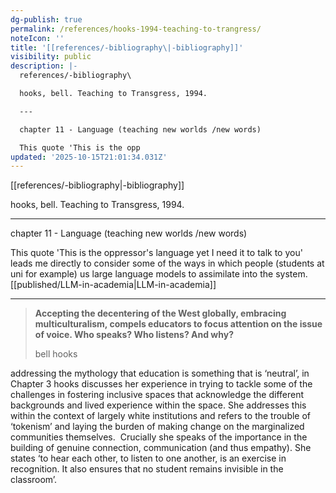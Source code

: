 ```yaml
---
dg-publish: true
permalink: /references/hooks-1994-teaching-to-trangress/
noteIcon: ''
title: '[[references/-bibliography\|-bibliography]]'
visibility: public
description: |-
  references/-bibliography\

  hooks, bell. Teaching to Transgress, 1994. 

  ---

  chapter 11 - Language (teaching new worlds /new words)

  This quote 'This is the opp
updated: '2025-10-15T21:01:34.031Z'
---
```


[[references/-bibliography\|-bibliography]]

hooks, bell. Teaching to Transgress, 1994. 

---

chapter 11 - Language (teaching new worlds /new words)

This quote 'This is the oppressor's language yet I need it to talk to you' leads me directly to consider some of the ways in which people (students at uni for example) us large language models to assimilate into the system. [[published/LLM-in-academia\|LLM-in-academia]]

---

> **Accepting the decentering of the West globally, embracing multiculturalism, compels educators to focus attention on the issue of voice. Who speaks? Who listens? And why?** 
> 
> bell hooks

addressing the mythology that education is something that is ‘neutral’, in Chapter 3 hooks  discusses her experience in trying to tackle some of the challenges in fostering inclusive spaces that acknowledge the different backgrounds and lived experience within the space. She addresses this within the context of largely white institutions and refers to the trouble of ‘tokenism’ and laying the burden of making change on the marginalized communities themselves.  Crucially she speaks of the importance in the building of genuine connection, communication (and thus empathy). She states ‘to hear each other, to listen to one another, is an exercise in recognition. It also ensures that no student remains invisible in the classroom’.


